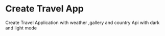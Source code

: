 # Create Travel App
 Create Travel Application with weather ,gallery and country Api with dark and light mode  
